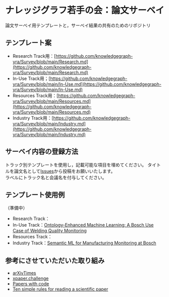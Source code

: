 # ナレッジグラフ若手の会：論文サーベイ
論文サーベイ用テンプレートと，サーベイ結果の共有のためのリポジトリ

## テンプレート案
- Research Track用：[https://github.com/knowledgegraph-yra/Survey/blob/main/Research.md](https://github.com/knowledgegraph-yra/Survey/blob/main/Research.md)
- In-Use Track用；[https://github.com/knowledgegraph-yra/Survey/blob/main/In-Use.md](https://github.com/knowledgegraph-yra/Survey/blob/main/In-Use.md)
- Resources Track用：[https://github.com/knowledgegraph-yra/Survey/blob/main/Resources.md](https://github.com/knowledgegraph-yra/Survey/blob/main/Resources.md)
- Industry Track用：[https://github.com/knowledgegraph-yra/Survey/blob/main/Industry.md](https://github.com/knowledgegraph-yra/Survey/blob/main/Industry.md)

## サーベイ内容の登録方法
トラック別テンプレートを使用し，記載可能な項目を埋めてください。
タイトルを論文名として[Issues](https://github.com/knowledgegraph-yra/Survey/issues)から投稿をお願いいたします。  
ラベルにトラック名と会議名を付与してください。

## テンプレート使用例
（準備中）  
- Research Track：
- In-Use Track：[Ontology-Enhanced Machine Learning: A Bosch Use Case of Welding Quality Monitoring](https://github.com/knowledgegraph-yra/Survey/issues/2)
- Resources Track：
- Industry Track：[Semantic ML for Manufacturing Monitoring at Bosch](https://github.com/knowledgegraph-yra/Survey/issues/1)

## 参考にさせていただいた取り組み
- [arXivTimes](https://github.com/arXivTimes/arXivTimes)
- [xpaper.challenge](http://xpaperchallenge.org/)
- [Papers with code](https://paperswithcode.com/)
- [Ten simple rules for reading a scientific paper](https://journals.plos.org/ploscompbiol/article?id=10.1371/journal.pcbi.1008032)
